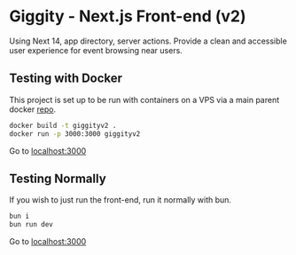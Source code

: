 # Giggity - Next.js Front-end (v2)
Using Next 14, app directory, server actions. Provide a clean and accessible 
user experience for event browsing near users.

## Testing with Docker
This project is set up to be run with containers on a VPS
via a main parent docker [repo](https://github.com/imprisonedmind/giggity-docker).
```bash
docker build -t giggityv2 .
docker run -p 3000:3000 giggityv2
```
Go to [localhost:3000](http://localhost:3000)


## Testing Normally
If you wish to just run the front-end, run it normally with bun.
```bash
bun i 
bun run dev
```
Go to [localhost:3000](http://localhost:3000)